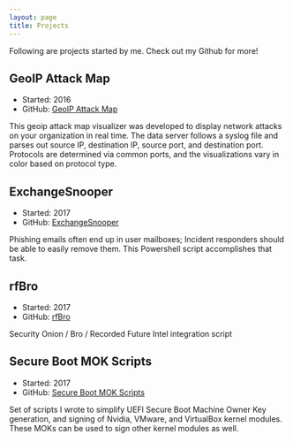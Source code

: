 ```yaml
---
layout: page
title: Projects
---
```


Following are projects started by me. Check out my Github for more!

## GeoIP Attack Map
- Started: 2016
- GitHub: [GeoIP Attack Map](https://github.com/MatthewClarkMay/geoip-attack-map)

This geoip attack map visualizer was developed to display network attacks on your organization in real time. The data server follows a syslog file and parses out source IP, destination IP, source port, and destination port. Protocols are determined via common ports, and the visualizations vary in color based on protocol type.
 
## ExchangeSnooper
- Started: 2017
- GitHub: [ExchangeSnooper](https://github.com/MatthewClarkMay/ExchangeSnooper)

Phishing emails often end up in user mailboxes; Incident responders should be able to easily remove them. This Powershell script accomplishes that task.

## rfBro
- Started: 2017
- GitHub: [rfBro](https://github.com/MatthewClarkMay/rfBro)

Security Onion / Bro / Recorded Future Intel integration script

## Secure Boot MOK Scripts
- Started: 2017
- GitHub: [Secure Boot MOK Scripts](https://github.com/MatthewClarkMay/secure-boot-mok-scripts)

Set of scripts I wrote to simplify UEFI Secure Boot Machine Owner Key generation, and signing of Nvidia, VMware, and VirtualBox kernel modules. These MOKs can be used to sign other kernel modules as well.

